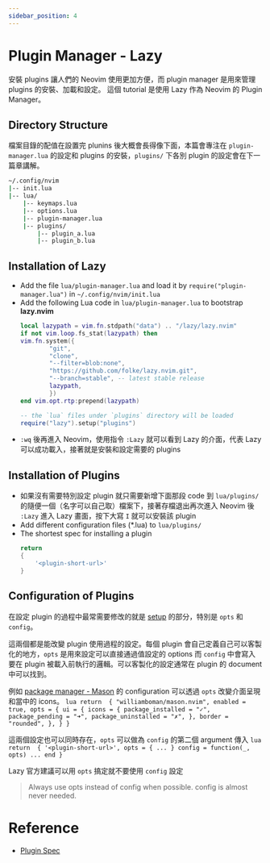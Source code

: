 ```yaml
---
sidebar_position: 4
---
```


# Plugin Manager - Lazy
安裝 plugins 讓人們的 Neovim 使用更加方便，而 plugin manager 是用來管理 plugins 的安裝、加載和設定。
這個 tutorial 是使用 Lazy 作為 Neovim 的 Plugin Manager。

## Directory Structure
檔案目錄的配值在設置完 plunins 後大概會長得像下面，本篇會專注在 `plugin-manager.lua` 的設定和 plugins 的安裝，`plugins/` 下各別 plugin 的設定會在下一篇章講解。
``` bash
~/.config/nvim
|-- init.lua
|-- lua/
    |-- keymaps.lua
    |-- options.lua
    |-- plugin-manager.lua
    |-- plugins/
        |-- plugin_a.lua
        |-- plugin_b.lua
```
## Installation of Lazy
- Add the file `lua/plugin-manager.lua` and load it by `require("plugin-manager.lua")` in `~/.config/nvim/init.lua`
- Add the following Lua code in `lua/plugin-manager.lua` to bootstrap **lazy.nvim**
    ``` lua
    local lazypath = vim.fn.stdpath("data") .. "/lazy/lazy.nvim"
    if not vim.loop.fs_stat(lazypath) then
    vim.fn.system({
            "git",
            "clone",
            "--filter=blob:none",
            "https://github.com/folke/lazy.nvim.git",
            "--branch=stable", -- latest stable release
            lazypath,
            })
    end vim.opt.rtp:prepend(lazypath)

    -- the `lua` files under `plugins` directory will be loaded
    require("lazy").setup("plugins")

    ```
- `:wq` 後再進入 Neovim，使用指令 `:Lazy` 就可以看到 Lazy 的介面，代表 Lazy 可以成功載入，接著就是安裝和設定需要的 plugins

## Installation of Plugins
- 如果沒有需要特別設定 plugin 就只需要新增下面那段 code 到 `lua/plugins/` 的隨便一個（名字可以自己取）檔案下，接著存檔退出再次進入 Neovim 後 `:Lazy` 進入 Lazy 畫面，按下大寫 `I` 就可以安裝該 plugin
- Add different configuration files (*.lua) to `lua/plugins/`
- The shortest spec for installing a plugin
    ``` lua
    return
    {
        '<plugin-short-url>'
    }
    ```

## Configuration of Plugins
在設定 plugin 的過程中最常需要修改的就是 [setup](https://lazy.folke.io/spec#spec-setup) 的部分，特別是 `opts` 和 `config`。

這兩個都是能改變 plugin 使用過程的設定。每個 plugin 會自己定義自己可以客製化的地方，`opts` 是用來設定可以直接通過值設定的 options 而 `config` 中會寫入要在 plugin 被載入前執行的邏輯。可以客製化的設定通常在 plugin 的 document 中可以找到。

例如 [package manager - Mason](https://github.com/williamboman/mason.nvim) 的 configuration 可以透過 `opts` 改變介面呈現和當中的 icons。
    ``` lua
    return 
    {
        "williamboman/mason.nvim",
        enabled = true,
        opts = {
            ui = {
                icons = {
                    package_installed = "✓",
                    package_pending = "➜",
                    package_uninstalled = "✗",
                },
                border = "rounded",
            },
        }
    }
    ```

這兩個設定也可以同時存在，`opts` 可以做為 `config` 的第二個 argument 傳入
    ``` lua
    return 
    {
        '<plugin-short-url>',
        opts = {
            ...
        }
        config = function(_, opts)
            ...
        end
    }
    ```

Lazy 官方建議可以用 `opts` 搞定就不要使用 `config` 設定 
> Always use opts instead of config when possible. config is almost never needed.


# Reference
- [Plugin Spec](https://lazy.folke.io/spec) 


